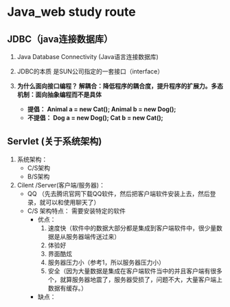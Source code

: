 # Java_web study route
## JDBC（java连接数据库）
1. Java Database Connectivity (Java语言连接数据库)
2. JDBC的本质 是SUN公司指定的一套接口（interface）
3. <b>为什么面向接口编程？ 解耦合：降低程序的耦合度，提升程序的扩展力。多态机制：面向抽象编程而不是具体
	* 提倡： Animal a = new Cat();
			 Animal b = new Dog();
	* 不提倡： Dog a = new Dog();
			  Cat b  = new Cat();

	</b> 
## Servlet (关于系统架构)
1. 系统架构：
	* C/S架构
	* B/S架构
2. Cilent /Server(客户端/服务器)：
	* QQ （先去腾讯官网下载QQ软件，然后把客户端软件安装上去，然后登录，就可以和使用聊天了）
	* C/S 架构特点： 需要安装特定的软件
		* 优点：
			1. 速度快（软件中的数据大部分都是集成到客户端软件中，很少量数据是从服务器端传送过来）
			2. 体验好
			3. 界面酷炫
			4. 服务器压力小（参考1，所以服务器压力小）
			5. 安全（因为大量数据是集成在客户端软件当中的并且客户端有很多个，就算服务器地震了，服务器受损了，问题不大，大量客户端上数据有缓存。）
		* 缺点：